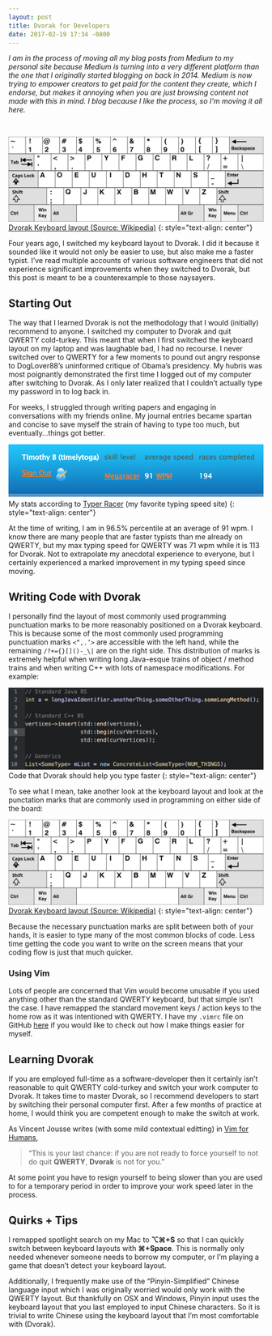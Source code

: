 ```yaml
---
layout: post
title: Dvorak for Developers
date: 2017-02-19 17:34 -0800
---
```



*I am in the process of moving all my blog posts from Medium to my personal site because Medium is turning into a very different platform than the one that I originally started blogging on back in 2014. Medium is now trying to empower creators to get paid for the content they create, which I endorse, but makes it annoying when you are just browsing content not made with this in mind. I blog because I like the process, so I'm moving it all here.*

<br/>

![Dvorak Keyboard Layout](/assets/img/dvorak/KB_United_States_Dvorak.svg)
[Dvorak Keyboard layout (Source: Wikipedia)](https://upload.wikimedia.org/wikipedia/commons/thumb/2/25/KB_United_States_Dvorak.svg/1280px-KB_United_States_Dvorak.svg.png)
{: style="text-align: center"}

Four years ago, I switched my keyboard layout to Dvorak. I did it because it sounded like it would not only be easier to use, but also make me a faster typist. I’ve read multiple accounts of various software engineers that did not experience significant improvements when they switched to Dvorak, but this post is meant to be a counterexample to those naysayers.

## Starting Out
The way that I learned Dvorak is not the methodology that I would (initially) recommend to anyone. I switched my computer to Dvorak and quit QWERTY cold-turkey. This meant that when I first switched the keyboard layout on my laptop and was laughable bad, I had no recourse. I never switched over to QWERTY for a few moments to pound out angry response to DogLover88’s uninformed critique of Obama’s presidency. My hubris was most poignantly demonstrated the first time I logged out of my computer after switching to Dvorak. As I only later realized that I couldn’t actually type my password in to log back in.

For weeks, I struggled through writing papers and engaging in conversations with my friends online. My journal entries became spartan and concise to save myself the strain of having to type too much, but eventually…things got better.

![Typerracer Stats](/assets/img/dvorak/typerracer_times.png)
My stats according to [Typer Racer](https://play.typeracer.com/) (my favorite typing speed site)
{: style="text-align: center"}

At the time of writing, I am in 96.5% percentile at an average of 91 wpm. I know there are many people that are faster typists than me already on QWERTY, but my max typing speed for QWERTY was 71 wpm while it is 113 for Dvorak. Not to extrapolate my anecdotal experience to everyone, but I certainly experienced a marked improvement in my typing speed since moving. 

## Writing Code with Dvorak
I personally find the layout of most commonly used programming punctuation marks to be more reasonably positioned on a Dvorak keyboard. This is because some of the most commonly used programming punctuation marks `<“,.’>` are accessible with the left hand, while the remaining `/?+={}[]()-_\|` are on the right side. This distribution of marks is extremely helpful when writing long Java-esque trains of object / method trains and when writing C++ with lots of namespace modifications. For example:


![Code that Dvorak helps you type faster](/assets/img/dvorak/programming_example.png)
Code that Dvorak should help you type faster
{: style="text-align: center"}

To see what I mean, take another look at the keyboard layout and look at the punctation marks that are commonly used in programming on either side of the board:

![Dvorak Keyboard Layout](/assets/img/dvorak/KB_United_States_Dvorak.svg)
[Dvorak Keyboard layout (Source: Wikipedia)](https://upload.wikimedia.org/wikipedia/commons/thumb/2/25/KB_United_States_Dvorak.svg/1280px-KB_United_States_Dvorak.svg.png)
{: style="text-align: center"}

Because the necessary punctuation marks are split between both of your hands, it is easier to type many of the most common blocks of code. Less time getting the code you want to write on the screen means that your coding flow is just that much quicker.

### Using Vim
Lots of people are concerned that Vim would become unusable if you used anything other than the standard QWERTY keyboard, but that simple isn’t the case. I have remapped the standard movement keys / action keys to the home row as it was intentioned with QWERTY. I have my `.vimrc` file on GitHub [here](https://github.com/TimelyToga/DvorakVimRC) if you would like to check out how I make things easier for myself.

## Learning Dvorak 
If you are employed full-time as a software-developer then it certainly isn’t reasonable to quit QWERTY cold-turkey and switch your work computer to Dvorak. It takes time to master Dvorak, so I recommend developers to start by switching their personal computer first. After a few months of practice at home, I would think you are competent enough to make the switch at work.

As Vincent Jousse writes (with some mild contextual editting) in [Vim for Humans](https://vimebook.com/en), 

> “This is your last chance: if you are not ready to force yourself to not do quit **QWERTY**, **Dvorak** is not for you.”

At some point you have to resign yourself to being slower than you are used to for a temporary period in order to improve your work speed later in the process.

## Quirks + Tips 
I remapped spotlight search on my Mac to **⌥⌘+S** so that I can quickly switch between keyboard layouts with **⌘+Space**. This is normally only needed whenever someone needs to borrow my computer, or I’m playing a game that doesn’t detect your keyboard layout.

Additionally, I frequently make use of the “Pinyin-Simplified” Chinese language input which I was originally worried would only work with the QWERTY layout. But thankfully on OSX and Windows, Pinyin input uses the keyboard layout that you last employed to input Chinese characters. So it is trivial to write Chinese using the keyboard layout that I’m most comfortable with (Dvorak).
